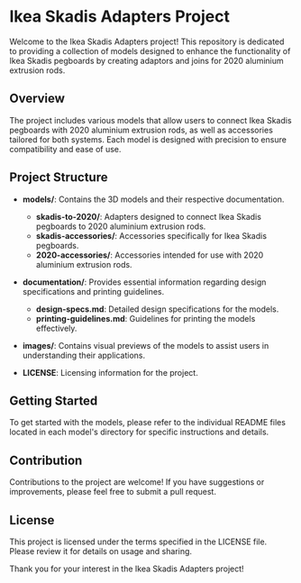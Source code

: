 # Ikea Skadis Adapters Project

Welcome to the Ikea Skadis Adapters project! This repository is dedicated to providing a collection of models designed to enhance the functionality of Ikea Skadis pegboards by creating adaptors and joins for 2020 aluminium extrusion rods.

## Overview

The project includes various models that allow users to connect Ikea Skadis pegboards with 2020 aluminium extrusion rods, as well as accessories tailored for both systems. Each model is designed with precision to ensure compatibility and ease of use.

## Project Structure

- **models/**: Contains the 3D models and their respective documentation.
  - **skadis-to-2020/**: Adapters designed to connect Ikea Skadis pegboards to 2020 aluminium extrusion rods.
  - **skadis-accessories/**: Accessories specifically for Ikea Skadis pegboards.
  - **2020-accessories/**: Accessories intended for use with 2020 aluminium extrusion rods.
  
- **documentation/**: Provides essential information regarding design specifications and printing guidelines.
  - **design-specs.md**: Detailed design specifications for the models.
  - **printing-guidelines.md**: Guidelines for printing the models effectively.

- **images/**: Contains visual previews of the models to assist users in understanding their applications.

- **LICENSE**: Licensing information for the project.

## Getting Started

To get started with the models, please refer to the individual README files located in each model's directory for specific instructions and details.

## Contribution

Contributions to the project are welcome! If you have suggestions or improvements, please feel free to submit a pull request.

## License

This project is licensed under the terms specified in the LICENSE file. Please review it for details on usage and sharing.

Thank you for your interest in the Ikea Skadis Adapters project!